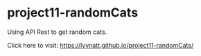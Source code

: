 # project11-randomCats
Using API Rest to get random cats.

Click here to visit: https://lyvnatt.github.io/project11-randomCats/
